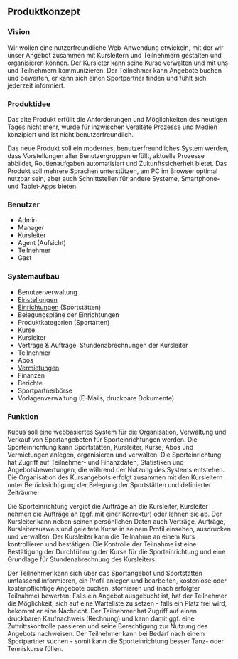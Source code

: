 ## Produktkonzept

### Vision
Wir wollen eine nutzerfreundliche Web-Anwendung etwickeln, mit der wir unser Angebot zusammen mit Kursleitern und Teilnehmern gestalten und organisieren können. Der Kursleter kann seine Kurse verwalten und mit uns und Teilnehmern kommunizieren. Der Teilnehmer kann Angebote buchen und bewerten, er kann sich einen Sportpartner finden und fühlt sich jederzeit informiert. 

### Produktidee
Das alte Produkt erfüllt die Anforderungen und Möglichkeiten des heutigen Tages nicht mehr, wurde für inzwischen veraltete Prozesse und Medien konzipiert und ist nicht benutzerfreundlich.

Das neue Produkt soll ein modernes, benutzerfreundliches System werden, dass Vorstellungen aller Benutzergruppen erfüllt, aktuelle Prozesse abbildet, Routienaufgaben automatisiert und Zukunftssicherheit bietet. Das Produkt soll mehrere Sprachen unterstützen, am PC im Browser optimal nutzbar sein, aber auch Schnittstellen für andere Systeme, Smartphone- und Tablet-Apps bieten. 

### Benutzer
- Admin
- Manager
- Kursleiter
- Agent (Aufsicht)
- Teilnehmer
- Gast

### Systemaufbau
- Benutzerverwaltung
- [Einstellungen](https://github.com/robogito/kubus/blob/main/epic-einstellungen.md)
- [Einrichtungen](https://github.com/robogito/kubus/blob/main/epic-einrichtung-erstellen.md) (Sportstätten)
- Belegungspläne der Einrichtungen
- Produktkategorien (Sportarten)
- [Kurse](https://github.com/robogito/kubus/blob/main/epic-kurs-erstellen.md)
- Kursleiter
- Verträge & Aufträge, Stundenabrechnungen der Kursleiter
- Teilnehmer
- Abos
- [Vermietungen](https://github.com/robogito/kubus/blob/main/epic-vermietung-erstellen.md)
- Finanzen
- Berichte
- Sportpartnerbörse
- Vorlagenverwaltung (E-Mails, druckbare Dokumente)

### Funktion
Kubus soll eine webbasiertes System für die Organisation, Verwaltung und Verkauf von Sportangeboten für Sporteinrichtungen werden. Die Sporteinrichtung kann Sportstätten, Kursleiter, Kurse, Abos und Vermietungen anlegen, organisieren und verwalten. Die Sporteinrichtung hat Zugriff auf Teilnehmer- und Finanzdaten, Statistiken und Angebotsbewertungen, die während der Nutzung des Systems entstehen. Die Organisation des Kursangebots erfolgt zusammen mit den Kursleitern unter Berücksichtigung der Belegung der Sportstätten und definierter Zeiträume. 

Die Sporteinrichtung vergibt die Aufträge an die Kursleiter, Kursleiter nehmen die Aufträge an (ggf. mit einer Korrektur) oder lehnen sie ab. Der Kursleiter kann neben seinen persönlichen Daten auch Verträge, Aufträge, Kursleiterausweis und geleitete Kurse in seinem Profil einsehen, ausdrucken und verwalten. Der Kursleiter kann die Teilnahme an einem Kurs kontrollieren und bestätigen. Die Kontrolle der Teilnahme ist eine Bestätigung der Durchführung der Kurse für die Sporteinrichtung und eine Grundlage für Stundenabrechnung des Kursleiters.

Der Teilnehmer kann sich über das Sportangebot und Sportstätten umfassend informieren, ein Profil anlegen und bearbeiten, kostenlose oder kostenpflichtige Angebote buchen, stornieren und (nach erfolgter Teilnahme) bewerten. Falls ein Angebot ausgebucht ist, hat der Teilnehmer die Möglichkeit, sich auf eine Warteliste zu setzen - falls ein Platz frei wird, bekommt er eine Nachricht. Der Teilnehmer hat Zugriff auf einen druckbaren Kaufnachweis (Rechnung) und kann damit ggf. eine Zuttrittskontrolle passieren und seine Berechtigung zur Nutzung des Angebots nachweisen. Der Teilnehmer kann bei Bedarf nach einem Sportpartner suchen - somit kann die Sporteinrichtung besser Tanz- oder Tenniskurse füllen.
